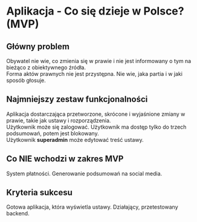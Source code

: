 # Aplikacja - Co się dzieje w Polsce? (MVP)

## Główny problem

Obywatel nie wie, co zmienia się w prawie i nie jest informowany o tym na
bieżąco z obiektywnego źródła.  
Forma aktów prawnych nie jest przystępna. Nie wie, jaka partia i w jaki sposób
głosuje.

## Najmniejszy zestaw funkcjonalności

Aplikacja dostarczająca przetworzone, skrócone i wyjaśnione zmiany w prawie,
takie jak ustawy i rozporządzenia.  
Użytkownik może się zalogować. Użytkownik ma dostęp tylko do trzech podsumowań,
potem jest blokowany.  
Użytkownik **superadmin** może edytować treść ustawy.

## Co NIE wchodzi w zakres MVP

System płatności. Generowanie podsumowań na social media.

## Kryteria sukcesu

Gotowa aplikacja, która wyświetla ustawy. Działający, przetestowany backend.
